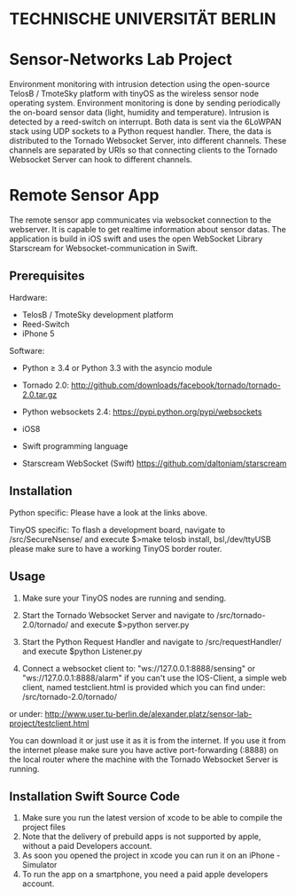 # TECHNISCHE UNIVERSITÄT BERLIN
# Sensor-Networks Lab Project

Environment monitoring with intrusion detection using the open-source TelosB / TmoteSky platform with tinyOS as the wireless sensor node operating system. Environment monitoring is done by sending periodically the on-board sensor data (light, humidity and temperature). Intrusion is detected by a reed-switch on interrupt. Both data is sent via the 6LoWPAN stack using UDP sockets to a Python request handler. There, the data is distributed to the Tornado Websocket Server, into different channels. These channels are separated by URIs so that connecting clients to the Tornado Websocket Server can hook to different channels.

# Remote Sensor App

The remote sensor app communicates via websocket connection to the webserver. It is capable to get realtime information about sensor datas. The application is build in iOS swift and uses the open WebSocket Library Starscream for Websocket-communication in Swift.

## Prerequisites

Hardware:
- TelosB / TmoteSky development platform
- Reed-Switch
- iPhone 5

Software:
- Python ≥ 3.4 or Python 3.3 with the asyncio module

- Tornado 2.0: http://github.com/downloads/facebook/tornado/tornado-2.0.tar.gz

- Python websockets 2.4: https://pypi.python.org/pypi/websockets
- iOS8
-  Swift programming language
-  Starscream WebSocket (Swift) https://github.com/daltoniam/starscream

## Installation

Python specific: Please have a look at the links above.

TinyOS specific: To flash a development board, navigate to <projectRoot>/src/SecureNsense/
and execute $>make telosb install,<node-id> bsl,/dev/ttyUSB<virtual USB Port>
please make sure to have a working TinyOS border router.

## Usage
1. Make sure your TinyOS nodes are running and sending.

2. Start the Tornado Websocket Server and navigate to <projectRoot>/src/tornado-2.0/tornado/ and execute $>python server.py

3. Start the Python Request Handler and navigate to <projectRoot>/src/requestHandler/ and execute $python Listener.py

4. Connect a websocket client to: "ws://127.0.0.1:8888/sensing" or "ws://127.0.0.1:8888/alarm"
   if you can't use the IOS-Client, a simple web client, named testclient.html is provided which you can find under: <projectRoot>/src/tornado-2.0/tornado/
   
or under: http://www.user.tu-berlin.de/alexander.platz/sensor-lab-project/testclient.html

   You can download it or just use it as it is from the internet. If you use it from the internet
   please make sure you have active port-forwarding (:8888) on the local router where the machine with the
   Tornado Websocket Server is running.  
   
   
## Installation Swift Source Code
   1. Make sure you run the latest version of xcode to be able to compile the project files
   2. Note that the delivery of prebuild apps is not supported by apple, without a paid Developers account.
   3. As soon you opened the project in xcode you can run it on an iPhone - Simulator
   4. To run the app on a smartphone, you need a paid apple developers account.
